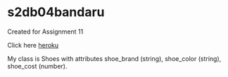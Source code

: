 # s2db04bandaru
Created for Assignment 11

Click here [heroku](https://s2db04bandaru.herokuapp.com/)

My class is Shoes with attributes shoe_brand (string), shoe_color (string), shoe_cost (number).